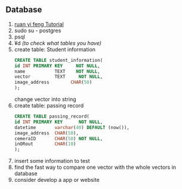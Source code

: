 ## Database
1. [ruan yi feng Tutorial](http://www.ruanyifeng.com/blog/2013/12/getting_started_with_postgresql.html)
2. sudo su - postgres
3. psql
4. ¥d *(to check what tables you have)*
5. create table: Student information
    ```sql
    CREATE TABLE student_information(
    id INT PRIMARY KEY     NOT NULL,
    name           TEXT    NOT NULL,
    vector         TEXT     NOT NULL,
    image_address        CHAR(50)
    );
    ```
    change vector into string
6. create table: passing record
    ```sql
    CREATE TABLE passing_record(
    id INT PRIMARY KEY      NOT NULL,
    datetime       varchar(40) DEFAULT (now()),
    image_address  CHAR(50),
    cemeraID       CHAR(50) NOT NULL,
    inORout        CHAR(10)
    ); 
    ```
7. insert some information to test
8. find the fast way to compare one vector with the whole vectors in database
9. consider develop a app or website


